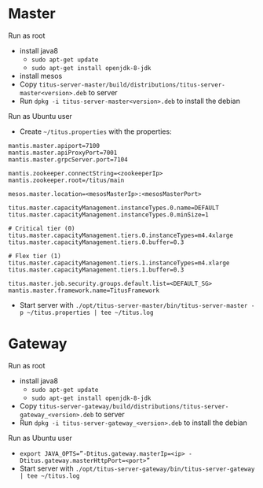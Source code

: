 # Master

Run as root

- install java8
  - `sudo apt-get update`
  - `sudo apt-get install openjdk-8-jdk`
- install mesos
- Copy `titus-server-master/build/distributions/titus-server-master<version>.deb` to server
- Run `dpkg -i titus-server-master<version>.deb` to install the debian
  
Run as Ubuntu user

- Create `~/titus.properties` with the properties:
```
mantis.master.apiport=7100
mantis.master.apiProxyPort=7001
mantis.master.grpcServer.port=7104

mantis.zookeeper.connectString=<zookeeperIp>
mantis.zookeeper.root=/titus/main

mesos.master.location=<mesosMasterIp>:<mesosMasterPort>

titus.master.capacityManagement.instanceTypes.0.name=DEFAULT
titus.master.capacityManagement.instanceTypes.0.minSize=1

# Critical tier (0)
titus.master.capacityManagement.tiers.0.instanceTypes=m4.4xlarge
titus.master.capacityManagement.tiers.0.buffer=0.3

# Flex tier (1)
titus.master.capacityManagement.tiers.1.instanceTypes=m4.xlarge
titus.master.capacityManagement.tiers.1.buffer=0.3

titus.master.job.security.groups.default.list=<DEFAULT_SG>
mantis.master.framework.name=TitusFramework

```
- Start server with `./opt/titus-server-master/bin/titus-server-master -p ~/titus.properties | tee ~/titus.log`

# Gateway

Run as root

- install java8
  - `sudo apt-get update`
  - `sudo apt-get install openjdk-8-jdk`
- Copy `titus-server-gateway/build/distributions/titus-server-gateway_<version>.deb` to server
- Run `dpkg -i titus-server-gateway_<version>.deb` to install the debian
  
Run as Ubuntu user

- `export JAVA_OPTS=”-Dtitus.gateway.masterIp=<ip> -Dtitus.gateway.masterHttpPort=<port>”`
- Start server with `./opt/titus-server-gateway/bin/titus-server-gateway | tee ~/titus.log`

